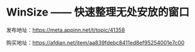 WinSize —— 快速整理无处安放的窗口
===

发布地址：https://meta.appinn.net/t/topic/41358

购买地址：https://afdian.net/item/aa839fdebc8411ed8ef95254001e7c00